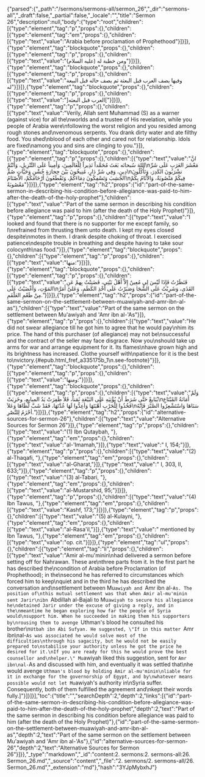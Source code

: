 {"parsed":{"_path":"/sermons/sermons-all/sermon_26","_dir":"sermons-all","_draft":false,"_partial":false,"_locale":"","title":"Sermon 26","description":null,"body":{"type":"root","children":[{"type":"element","tag":"p","props":{},"children":[{"type":"element","tag":"em","props":{},"children":[{"type":"text","value":"Arabia before proclamation of Prophethood"}]}]},{"type":"element","tag":"blockquote","props":{},"children":[{"type":"element","tag":"p","props":{},"children":[{"type":"text","value":"ومن خطبة له (عليه السلام)"}]}]},{"type":"element","tag":"blockquote","props":{},"children":[{"type":"element","tag":"p","props":{},"children":[{"type":"text","value":"وفيها يصف العرب قبل البعثة ثم يصف حاله قبل البيعة له"}]}]},{"type":"element","tag":"blockquote","props":{},"children":[{"type":"element","tag":"p","props":{},"children":[{"type":"text","value":"]العرب قبل البعثه["}]}]},{"type":"element","tag":"p","props":{},"children":[{"type":"text","value":"Verily, Allah sent Muhammad (S) as a warner (against vice) for all the\nworlds and a trustee of His revelation, while you people of Arabia were\nfollowing the worst religion and you resided among rough stones and\nvenomous serpents. You drank dirty water and ate filthy food. You shed\nblood of each other and cared not for relationship. Idols are fixed\namong you and sins are clinging to you."}]},{"type":"element","tag":"blockquote","props":{},"children":[{"type":"element","tag":"p","props":{},"children":[{"type":"text","value":"انَّ اللهَ سُبحانَه بَعَثَ مُحَمَّداً نَذِيراً لِلْعَالَمِينَ، وَأَمِيناً عَلَى التَّنْزِيلِ، وَأَنْتُمْ\nمَعْشَرَ العَرَبِ عَلَى شَرِّ دِينٍ، وَفِي شَرِّ دَارٍ، مُنِيخُونَ بَيْنَ حِجارَةٍ خُشْنٍ وَحَيَّاتٍ صُمٍّ\nتشْرَبُونَ الكَدِرَ، وَتَأْكُلُونَ الجَشِبَ وَتَسْفِكُونَ دِمَاءَكُمْ، وَتَقْطَعُونَ أَرْحَامَكُمْ، الاْصْنَامُ\nفِيكُمْ مَنْصُوبَةٌ، وَالاْثَامُ بِكُمْ مَعْصُوبَةٌ"}]}]},{"type":"element","tag":"h2","props":{"id":"part-of-the-same-sermon-in-describing-his-condition-before-allegiance-was-paid-to-him-after-the-death-of-the-holy-prophet"},"children":[{"type":"text","value":"Part of the same sermon in describing his condition before allegiance was paid to him (after the death of the Holy Prophet)"}]},{"type":"element","tag":"p","props":{},"children":[{"type":"text","value":"I looked and found that there is no supporter for me except family, so I\nrefrained from thrusting them unto death. I kept my eyes closed despite\nmotes in them. I drank despite choking of throat. I exercised patience\ndespite trouble in breathing and despite having to take sour colocynth\nas food."}]},{"type":"element","tag":"blockquote","props":{},"children":[{"type":"element","tag":"p","props":{},"children":[{"type":"text","value":"منها:"}]}]},{"type":"element","tag":"blockquote","props":{},"children":[{"type":"element","tag":"p","props":{},"children":[{"type":"text","value":"فَنَظَرْتُ فَإِذَا لَيْسَ لِي مُعِينٌ إِلاَّ أَهْلُ بَيْتِي، فَضَنِنْتُ بِهمْ عَنِ المَوْتِ، وَأَغْضَيْتُ عَلَى\nالقَذَى، وَشَرِبْتُ عَلَى الشَّجَا وَصَبَرْتُ عَلَى أَخْذِ الكَظَمِ، وَعَلىْ أَمَرَّ مِنْ طَعْمِ العَلْقَمِ."}]}]},{"type":"element","tag":"h2","props":{"id":"part-of-the-same-sermon-on-the-settlement-between-muawiyah-and-amr-ibn-al-as"},"children":[{"type":"text","value":"Part of the same sermon on the settlement between Mu'awiyah and 'Amr ibn al-'As"}]},{"type":"element","tag":"p","props":{},"children":[{"type":"text","value":"He did not swear allegiance till he got him to agree that he would pay\nhim its price. The hand of this purchaser (of allegiance) may not be\nsuccessful and the contract of the seller may face disgrace. Now you\nshould take up arms for war and arrange equipment for it. Its flames\nhave grown high and its brightness has increased. Clothe yourself with\npatience for it is the best to\nvictory.{#epub.html_fref_a335175b_1\n.see-footnote}"}]},{"type":"element","tag":"blockquote","props":{},"children":[{"type":"element","tag":"p","props":{},"children":[{"type":"text","value":"ومنها:"}]}]},{"type":"element","tag":"blockquote","props":{},"children":[{"type":"element","tag":"p","props":{},"children":[{"type":"text","value":"وَلَمْ يُبَايعْ حَتَّى شَرَطَ أَنْ يُؤْتِيَهِ عَلَى البَيْعَةِ ثَمَناً، فَلاَ ظَفِرَتْ يَدُ المبايِعِ، وخَزِيَتْ\nأَمَانَةُ المُبْتَاعِ فَخُذُوا لِلْحَرْبِ أُهْبَتَهَا وَأعِدُّوا لَهَا عُدَّتَهَا، فَقَدْ شَبَّ لَظَاهَا وَعَلاَ\nسَنَاهَا وَاسْتَشْعِرُوا الصَّبْرَ فَإِنَّهُ أحْزَمُ لِلنَّصْرِ."}]}]},{"type":"element","tag":"h2","props":{"id":"alternative-sources-for-sermon-26"},"children":[{"type":"text","value":"Alternative Sources for Sermon 26"}]},{"type":"element","tag":"p","props":{},"children":[{"type":"text","value":"(1) Ibn Qutaybah, "},{"type":"element","tag":"em","props":{},"children":[{"type":"text","value":"al-'Imamah,"}]},{"type":"text","value":" I, 154;"}]},{"type":"element","tag":"p","props":{},"children":[{"type":"text","value":"(2) al-Thaqafi, "},{"type":"element","tag":"em","props":{},"children":[{"type":"text","value":"al-Gharat,"}]},{"type":"text","value":" I, 303, II, 633;"}]},{"type":"element","tag":"p","props":{},"children":[{"type":"text","value":"(3) al-Tabari, "},{"type":"element","tag":"em","props":{},"children":[{"type":"text","value":"al-Mustarshid, 95;"}]}]},{"type":"element","tag":"p","props":{},"children":[{"type":"text","value":"(4) Ibn Tawus, "},{"type":"element","tag":"em","props":{},"children":[{"type":"text","value":"Kashf, 173;"}]}]},{"type":"element","tag":"p","props":{},"children":[{"type":"text","value":"(5) al-Kulayni, "},{"type":"element","tag":"em","props":{},"children":[{"type":"text","value":"al-Rasa'il,"}]},{"type":"text","value":" mentioned by Ibn Tawus, "},{"type":"element","tag":"em","props":{},"children":[{"type":"text","value":"op. cit."}]}]},{"type":"element","tag":"ul","props":{},"children":[{"type":"element","tag":"li","props":{},"children":[{"type":"text","value":"Amir al-mu'minin\nhad delivered a sermon before setting off for Nahrawan. These are\nthree parts from it. In the first part he has described the\ncondition of Arabia before Proclamation (of Prophethood); in the\nsecond he has referred to circumstances which forced him to keep\nquiet and in the third he has described the conversation and\nsettlement between Mu`awiyah and `Amr ibn al-`As. The position of\nthis mutual settlement was that when Amir al-mu'minin sent Jarir\nibn `Abdillah al-Bajali to Mu`awiyah to secure his allegiance he\ndetained Jarir under the excuse of giving a reply, and in the\nmeantime he began exploring how far the people of Syria would\nsupport him. When he succeeded in making them his supporters by\nrousing them to avenge `Uthman's blood he consulted his brother\n`Utbah ibn Abi Sufyan. He suggested, \"If in this matter `Amr ibn\nal-`As was associated he would solve most of the difficulties\nthrough his sagacity, but he would not be easily prepared to\nstabilise your authority unless he got the price he desired for it.\nIf you are ready for this he would prove the best counsellor and\nhelper.\" Mu`awiyah liked this suggestion, sent for `Amr ibn\nal-`As and discussed with him, and eventually it was settled that\nhe would avenge `Uthman's blood by holding Amir al-mu'minin\nliable for it in exchange for the governorship of Egypt, and by\nwhatever means possible would not let Mu`awiyah's authority in\nSyria suffer. Consequently, both of them fulfilled the agreement and\nkept their words fully.]"}]}]}],"toc":{"title":"","searchDepth":2,"depth":2,"links":[{"id":"part-of-the-same-sermon-in-describing-his-condition-before-allegiance-was-paid-to-him-after-the-death-of-the-holy-prophet","depth":2,"text":"Part of the same sermon in describing his condition before allegiance was paid to him (after the death of the Holy Prophet)"},{"id":"part-of-the-same-sermon-on-the-settlement-between-muawiyah-and-amr-ibn-al-as","depth":2,"text":"Part of the same sermon on the settlement between Mu'awiyah and 'Amr ibn al-'As"},{"id":"alternative-sources-for-sermon-26","depth":2,"text":"Alternative Sources for Sermon 26"}]}},"_type":"markdown","_id":"content:2. sermons:2. sermons-all:26. Sermon_26.md","_source":"content","_file":"2. sermons/2. sermons-all/26. Sermon_26.md","_extension":"md"},"hash":"3YJpMybxhJ"}